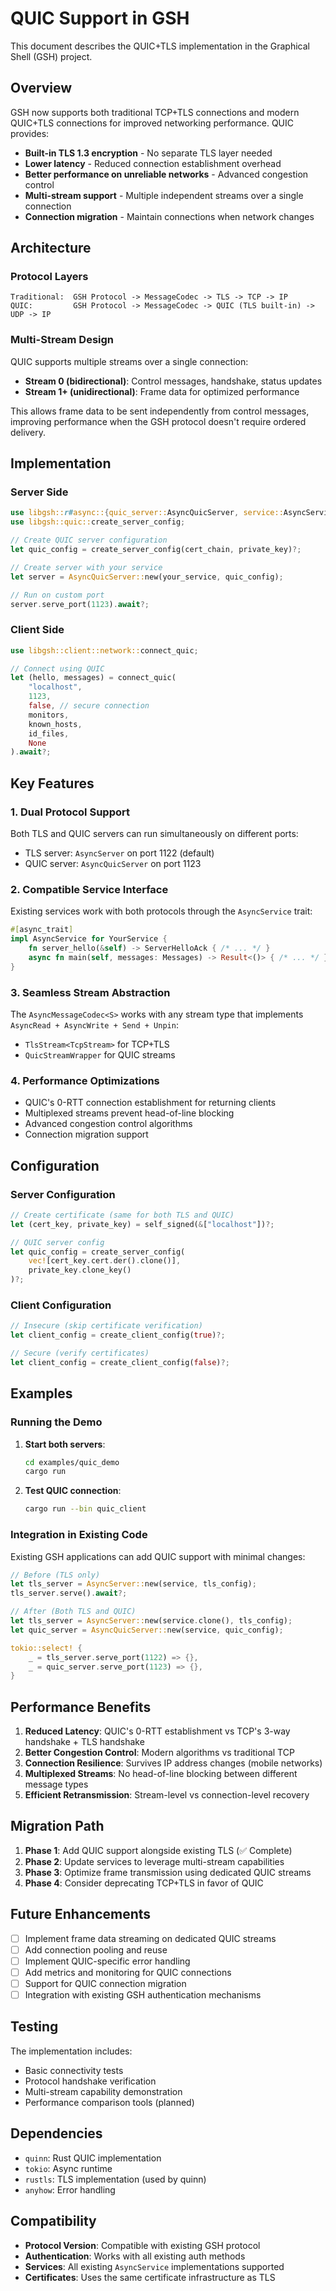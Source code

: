 # QUIC Support in GSH

This document describes the QUIC+TLS implementation in the Graphical Shell (GSH) project.

## Overview

GSH now supports both traditional TCP+TLS connections and modern QUIC+TLS connections for improved networking performance. QUIC provides:

- **Built-in TLS 1.3 encryption** - No separate TLS layer needed
- **Lower latency** - Reduced connection establishment overhead
- **Better performance on unreliable networks** - Advanced congestion control
- **Multi-stream support** - Multiple independent streams over a single connection
- **Connection migration** - Maintain connections when network changes

## Architecture

### Protocol Layers

```
Traditional:  GSH Protocol -> MessageCodec -> TLS -> TCP -> IP
QUIC:         GSH Protocol -> MessageCodec -> QUIC (TLS built-in) -> UDP -> IP
```

### Multi-Stream Design

QUIC supports multiple streams over a single connection:

- **Stream 0 (bidirectional)**: Control messages, handshake, status updates
- **Stream 1+ (unidirectional)**: Frame data for optimized performance

This allows frame data to be sent independently from control messages, improving performance when the GSH protocol doesn't require ordered delivery.

## Implementation

### Server Side

```rust
use libgsh::r#async::{quic_server::AsyncQuicServer, service::AsyncService};
use libgsh::quic::create_server_config;

// Create QUIC server configuration
let quic_config = create_server_config(cert_chain, private_key)?;

// Create server with your service
let server = AsyncQuicServer::new(your_service, quic_config);

// Run on custom port
server.serve_port(1123).await?;
```

### Client Side

```rust
use libgsh::client::network::connect_quic;

// Connect using QUIC
let (hello, messages) = connect_quic(
    "localhost", 
    1123,
    false, // secure connection
    monitors,
    known_hosts,
    id_files,
    None
).await?;
```

## Key Features

### 1. **Dual Protocol Support**
Both TLS and QUIC servers can run simultaneously on different ports:
- TLS server: `AsyncServer` on port 1122 (default)
- QUIC server: `AsyncQuicServer` on port 1123

### 2. **Compatible Service Interface**
Existing services work with both protocols through the `AsyncService` trait:

```rust
#[async_trait]
impl AsyncService for YourService {
    fn server_hello(&self) -> ServerHelloAck { /* ... */ }
    async fn main(self, messages: Messages) -> Result<()> { /* ... */ }
}
```

### 3. **Seamless Stream Abstraction**
The `AsyncMessageCodec<S>` works with any stream type that implements `AsyncRead + AsyncWrite + Send + Unpin`:
- `TlsStream<TcpStream>` for TCP+TLS
- `QuicStreamWrapper` for QUIC streams

### 4. **Performance Optimizations**
- QUIC's 0-RTT connection establishment for returning clients
- Multiplexed streams prevent head-of-line blocking
- Advanced congestion control algorithms
- Connection migration support

## Configuration

### Server Configuration

```rust
// Create certificate (same for both TLS and QUIC)
let (cert_key, private_key) = self_signed(&["localhost"])?;

// QUIC server config
let quic_config = create_server_config(
    vec![cert_key.cert.der().clone()], 
    private_key.clone_key()
)?;
```

### Client Configuration

```rust
// Insecure (skip certificate verification)
let client_config = create_client_config(true)?;

// Secure (verify certificates)
let client_config = create_client_config(false)?;
```

## Examples

### Running the Demo

1. **Start both servers**:
   ```bash
   cd examples/quic_demo
   cargo run
   ```

2. **Test QUIC connection**:
   ```bash
   cargo run --bin quic_client
   ```

### Integration in Existing Code

Existing GSH applications can add QUIC support with minimal changes:

```rust
// Before (TLS only)
let tls_server = AsyncServer::new(service, tls_config);
tls_server.serve().await?;

// After (Both TLS and QUIC)
let tls_server = AsyncServer::new(service.clone(), tls_config);
let quic_server = AsyncQuicServer::new(service, quic_config);

tokio::select! {
    _ = tls_server.serve_port(1122) => {},
    _ = quic_server.serve_port(1123) => {},
}
```

## Performance Benefits

1. **Reduced Latency**: QUIC's 0-RTT establishment vs TCP's 3-way handshake + TLS handshake
2. **Better Congestion Control**: Modern algorithms vs traditional TCP
3. **Connection Resilience**: Survives IP address changes (mobile networks)
4. **Multiplexed Streams**: No head-of-line blocking between different message types
5. **Efficient Retransmission**: Stream-level vs connection-level recovery

## Migration Path

1. **Phase 1**: Add QUIC support alongside existing TLS (✅ Complete)
2. **Phase 2**: Update services to leverage multi-stream capabilities
3. **Phase 3**: Optimize frame transmission using dedicated QUIC streams
4. **Phase 4**: Consider deprecating TCP+TLS in favor of QUIC

## Future Enhancements

- [ ] Implement frame data streaming on dedicated QUIC streams
- [ ] Add connection pooling and reuse
- [ ] Implement QUIC-specific error handling
- [ ] Add metrics and monitoring for QUIC connections
- [ ] Support for QUIC connection migration
- [ ] Integration with existing GSH authentication mechanisms

## Testing

The implementation includes:
- Basic connectivity tests
- Protocol handshake verification
- Multi-stream capability demonstration
- Performance comparison tools (planned)

## Dependencies

- `quinn`: Rust QUIC implementation
- `tokio`: Async runtime
- `rustls`: TLS implementation (used by quinn)
- `anyhow`: Error handling

## Compatibility

- **Protocol Version**: Compatible with existing GSH protocol
- **Authentication**: Works with all existing auth methods
- **Services**: All existing `AsyncService` implementations supported
- **Certificates**: Uses the same certificate infrastructure as TLS